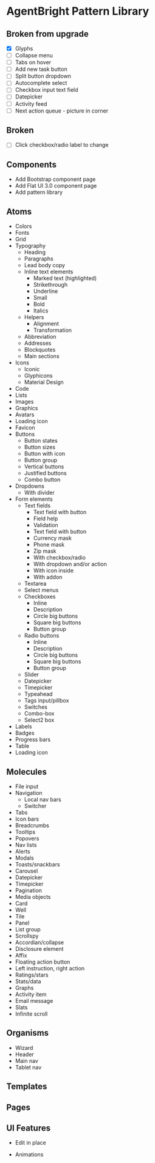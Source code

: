 # AgentBright Pattern Library

## Broken from upgrade
- [x] Glyphs
- [ ] Collapse menu
- [ ] Tabs on hover
- [ ] Add new task button
- [ ] Split button dropdown
- [ ] Autocomplete select
- [ ] Checkbox input text field
- [ ] Datepicker
- [ ] Activity feed
- [ ] Next action queue - picture in corner

## Broken
- [ ] Click checkbox/radio label to change

## Components
- Add Bootstrap component page
- Add Flat UI 3.0 component page
- Add pattern library

## Atoms
- Colors
- Fonts
- Grid
- Typography
  - Heading
  - Paragraphs
  - Lead body copy
  - Inline text elements
    - Marked text (highlighted)
    - Strikethrough
    - Underline
    - Small
    - Bold
    - Italics
  - Helpers
    - Alignment
    - Transformation
  - Abbreviation
  - Addresses
  - Blockquotes
  - Main sections
- Icons
  - Iconic
  - Glyphicons
  - Material Design
- Code
- Lists
- Images
- Graphics
- Avatars
- Loading icon
- Favicon
- Buttons
  - Button states
  - Button sizes
  - Button with icon
  - Button group
  - Vertical buttons
  - Justified buttons
  - Combo button
- Dropdowns
  - With divider
- Form elements
  - Text fields
    - Text field with button
    - Field help
    - Validation
    - Text field with button
    - Currency mask
    - Phone mask
    - Zip mask
    - With checkbox/radio
    - With dropdown and/or action
    - With icon inside
    - With addon
  - Textarea
  - Select menus
  - Checkboxes
    - Inline
    - Description
    - Circle big buttons
    - Square big buttons
    - Button group
  - Radio buttons
    - Inline
    - Description
    - Circle big buttons
    - Square big buttons
    - Button group
  - Slider
  - Datepicker
  - Timepicker
  - Typeahead
  - Tags input/pillbox
  - Switches
  - Combo-box
  - Select2 box
- Labels
- Badges
- Progress bars
- Table
- Loading icon


## Molecules
- File input
- Navigation
  - Local nav bars
  - Switcher
- Tabs
- Icon bars
- Breadcrumbs
- Tooltips
- Popovers
- Nav lists
- Alerts
- Modals
- Toasts/snackbars
- Carousel
- Datepicker
- Timepicker
- Pagination
- Media objects
- Card
- Well
- Tile
- Panel
- List group
- Scrollspy
- Accordian/collapse
- Disclosure element
- Affix
- Floating action button
- Left instruction, right action
- Ratings/stars
- Stats/data
- Graphs
- Activity item
- Email message
- Slats
- Infinite scroll


## Organisms
- Wizard
- Header
- Main nav
- Tablet nav

## Templates

## Pages

## UI Features
- Edit in place

- Animations
